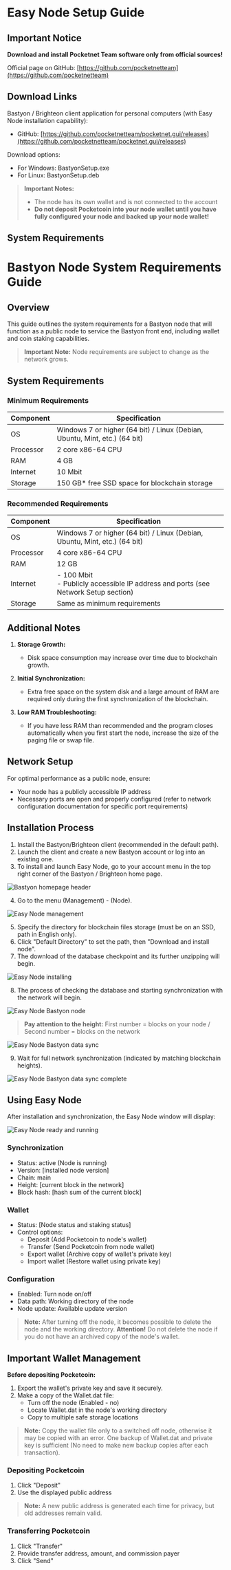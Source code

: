 # Easy Node Setup Guide

## Important Notice

**Download and install Pocketnet Team software only from official sources!**

Official page on GitHub: [https://github.com/pocketnetteam](https://github.com/pocketnetteam)

## Download Links

Bastyon / Brighteon client application for personal computers (with Easy Node installation capability):
- GitHub: [https://github.com/pocketnetteam/pocketnet.gui/releases](https://github.com/pocketnetteam/pocketnet.gui/releases)

Download options:
- For Windows: BastyonSetup.exe
- For Linux: BastyonSetup.deb

> **Important Notes:**
> - The node has its own wallet and is not connected to the account
> - **Do not deposit Pocketcoin into your node wallet until you have fully configured your node and backed up your node wallet!**

## System Requirements

# Bastyon Node System Requirements Guide

## Overview

This guide outlines the system requirements for a Bastyon node that will function as a public node to service the Bastyon front end, including wallet and coin staking capabilities. 

> **Important Note:** Node requirements are subject to change as the network grows.

<!--If you are editing System requirements section, please update other instances of System Requierements, mentioned in other parts of the documentation-->
## System Requirements

### Minimum Requirements

| Component | Specification |
|-----------|---------------|
| OS        | Windows 7 or higher (64 bit) / Linux (Debian, Ubuntu, Mint, etc.) (64 bit) |
| Processor | 2 core x86-64 CPU |
| RAM       | 4 GB |
| Internet  | 10 Mbit |
| Storage   | 150 GB* free SSD space for blockchain storage |

### Recommended Requirements

| Component | Specification |
|-----------|---------------|
| OS        | Windows 7 or higher (64 bit) / Linux (Debian, Ubuntu, Mint, etc.) (64 bit) |
| Processor | 4 core x86-64 CPU |
| RAM       | 12 GB |
| Internet  | - 100 Mbit <br/>- Publicly accessible IP address and ports (see Network Setup section) |
| Storage   | Same as minimum requirements |

## Additional Notes

1. **Storage Growth:** 
   - Disk space consumption may increase over time due to blockchain growth.

2. **Initial Synchronization:** 
   - Extra free space on the system disk and a large amount of RAM are required only during the first synchronization of the blockchain.

3. **Low RAM Troubleshooting:** 
   - If you have less RAM than recommended and the program closes automatically when you first start the node, increase the size of the paging file or swap file.

## Network Setup

For optimal performance as a public node, ensure:
- Your node has a publicly accessible IP address
- Necessary ports are open and properly configured (refer to network configuration documentation for specific port requirements)


## Installation Process

1. Install the Bastyon/Brighteon client (recommended in the default path).
2. Launch the client and create a new Bastyon account or log into an existing one.
3. To install and launch Easy Node, go to your account menu in the top right corner of the Bastyon / Brighteon home page.

![Bastyon homepage header](/images/bastyon-homepage-header.png)

4. Go to the menu (Management) - (Node).

![Easy Node management](/images/easy-node-management.png)

5. Specify the directory for blockchain files storage (must be on an SSD, path in English only).
6. Click "Default Directory" to set the path, then "Download and install node".
7. The download of the database checkpoint and its further unzipping will begin.

![Easy Node installing](/images/easy-node-installing.png)

8. The process of checking the database and starting synchronization with the network will begin.

![Easy Node Bastyon node](/images/easy-node-bastyon-node.png)

> **Pay attention to the height:** First number = blocks on your node / Second number = blocks on the network

![Easy Node Bastyon data sync](/images/easy-node-bastyon-data-sync.png)

9. Wait for full network synchronization (indicated by matching blockchain heights).

![Easy Node Bastyon data sync complete](/images/easy-node-bastyon-data-sync-complete.png)

## Using Easy Node

After installation and synchronization, the Easy Node window will display:

![Easy Node ready and running](/images/easy-node-ready-running.png)

### Synchronization
- Status: active (Node is running)
- Version: [installed node version]
- Chain: main
- Height: [current block in the network]
- Block hash: [hash sum of the current block]

### Wallet
- Status: [Node status and staking status]
- Control options:
  - Deposit (Add Pocketcoin to node's wallet)
  - Transfer (Send Pocketcoin from node wallet)
  - Export wallet (Archive copy of wallet's private key)
  - Import wallet (Restore wallet using private key)

### Configuration
- Enabled: Turn node on/off
- Data path: Working directory of the node
- Node update: Available update version

> **Note:** After turning off the node, it becomes possible to delete the node and the working directory. **Attention!** Do not delete the node if you do not have an archived copy of the node's wallet.

## Important Wallet Management

**Before depositing Pocketcoin:**
1. Export the wallet's private key and save it securely.
2. Make a copy of the Wallet.dat file:
   - Turn off the node (Enabled - no)
   - Locate Wallet.dat in the node's working directory
   - Copy to multiple safe storage locations
   
> **Note:** Copy the wallet file only to a switched off node, otherwise it may be copied with an error.
> One backup of Wallet.dat and private key is sufficient (No need to make new backup copies after each transaction).

### Depositing Pocketcoin
1. Click "Deposit"
2. Use the displayed public address

> **Note:** A new public address is generated each time for privacy, but old addresses remain valid.

### Transferring Pocketcoin
1. Click "Transfer"
2. Provide transfer address, amount, and commission payer
3. Click "Send"